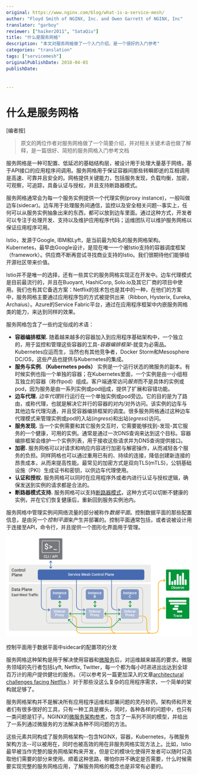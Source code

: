 ```yaml
---
original: https://www.nginx.com/blog/what-is-a-service-mesh/
author: "Floyd Smith of NGINX, Inc. and Owen Garrett of NGINX, Inc"
translator: "garboy"
reviewer: ["haiker2011", "SataQiu"]
title: "什么是服务网格"
description: "本文对服务网格做了一个入门介绍，是一个很好的入门参考"
categories: "translation"
tags: ["servicemesh"]
originalPublishDate: 2018-04-03
publishDate: 


---
```


# 什么是服务网格

[编者按]

> 原文的两位作者对服务网格做了一个简要介绍，并对相关关键术语也做了解释，是一篇很好、简短的服务网格入门参考文档

服务网格是一种可配置、低延迟的基础结构层，被设计用于处理大量基于网络，基于API接口的应用程序间调用。服务网格用于保证容器间那些转瞬即逝的互相调用是高速、可靠并且安全的。网格提供关键能力，包括服务发现，负载均衡，加密，可观察，可追踪，具备认证与授权，并且支持断路器模式。

服务网格通常会为每一个服务实例提供一个代理实例(proxy instance)，一般叫做边车(sidecar)。边车用于处理服务间通信，监控以及安全相关问题--事实上，任何可以从服务实例抽象出来的东西，都可以放到边车里面。通过这种方式，开发者可以专注于处理开发、支持以及维护应用程序代码；运维团队可以维护服务网格以保证应用程序可用。

Istio，发源于Google, IBM和Lyft，是当前最为知名的服务网格架构。Kubernetes，最早由Google设计，是现在唯一一个被Istio支持的容器调度框架（framework）。供应商不断再尝试寻找商业支持的Istio。我们很期待他们能够给开源社区带来价值。

Istio并不是唯一的选择，还有一些其它的服务网格实现正在开发中。边车代理模式是目前最流行的，并且在Buoyant, HashiCorp, Solo.io及其它厂商的项目中使用。我们也有其它备选方案：Netflix的技术包也是其中的一种，在他们的方案中，服务网格主要通过应用程序包的方式被提供出来（Ribbon, Hysterix, Eureka, Archaius）。Azure的Service Fabric平台，通过在应用程序框架中内嵌服务网格类的能力，来达到同样的效果。

服务网格包含了一些约定俗成的术语：

- **容器编排框架.** 随着越来越多的容器加入到应用程序基础架构中，一个独立的，用于监控和管理这些容器的工具-*容器编排框架*-就变为必需品。Kubernetes应运而生，当然也有其他竞争者，Docker Storm和Mesosphere DC/OS，这些产品也提供与Kubernetes的集成。
- **服务与实例.（Kubernetes pods）** 实例是一个运行状态的微服务的副本。有时候实例也指一个单独的容器；在Kubernetes里面，一个实例是由一小组相互独立的容器（称作pod）组成。客户端通常访问*服务*而不是具体的实例或pod，因为服务是由一系列实例或pod组成，提供了扩展和容错功能。
- **边车代理.** *边车代理*并行运行在一个单独实例或pod旁边。它的目的是为了路由，或称代理，也就是解决它并行的容器的对内/对外访问。该实例的边车与其他边车代理沟通，并且受容器编排框架的调度。很多服务网格通过这种边车代理模式来管理实例或pod的入站(*ingress*)和出站(*egress*)访问。
- **服务发现.** 当一个实例需要和其它服务交互时，它需要能够找到-发现-其它服务的一个健康，可用的实例。通常是通过一次DNS查询来达到这个目标。容器编排框架会维护一个实例列表，用于接收这些请求并为DNS查询提供接口。
- **加密.** 服务网格可以对请求和响应内容进行加密与解密操作，从而减轻各个服务的负担。同样网格也可以通过重用已有的、持续的连接，降低创建新连接的昂贵成本，从而来提高性能。最常见的加密方式是双向TLS(mTLS)，公钥基础设施（PKI）生成证书和密钥，以供边车代理使用。
- **认证和授权.** 服务网格可以同时在应用程序外或者内进行认证与授权逻辑，确保发送到实例的请求都是合法的。
- **断路器模式支持.** 服务网格可以支持[断路器模式](https://www.nginx.com/blog/microservices-reference-architecture-nginx-circuit-breaker-pattern)，这种方式可以切断不健康的实例，并在它们恢复健康后，重新回到服务实例池内。

服务网格中管理实例间网络流量的部分被称作*数据平面*。控制数据平面的那些配置信息，是由另一个*控制平面*来产生并部署的。控制平面通常包括，或者说被设计用于连接至API，命令行，并且提供一个图形化界面用于管理。

![img](./service-mesh-generic-topology.png)

控制平面用于数据平面中sidecar的配置项的分发

服务网格这种架构是用于解决使用容器和[微服务](https://www.nginx.com/blog/introduction-to-microservices/)后，对运维越来越高的要求。微服务领域的先行者包括Lyft, Netflix, Twitter，每一个都为每小时进进出出达到全球百万计的用户提供健壮的服务。（可以参考另一篇更加深入的文章[architectural challenges facing Netflix](https://www.nginx.com/blog/microservices-at-netflix-architectural-best-practices/).）对于那些没这么复杂的应用程序需求，一个简单的架构就足够了。

服务网格架构并不是解决所有应用程序运维和部署问题的灵丹妙药。架构师和开发者们有很多很好的工具，只有一种工具是榔头，同时，各种各样的问题中，也只有一类问题是钉子。NGINX的[微服务架构参考](https://www.nginx.com/blog/introducing-the-nginx-microservices-reference-architecture/)，包含了一系列不同的模型，并给出了一系列通过微服务的方法解决各种不同问题的方法。

这些元素共同构成了服务网格架构--包含NGINX，容器，Kubernetes，与微服务架构方法--可以被用在，同时也被高效的用在非服务网格实现方法上。比如，Istio最早被当作完整的服务网格架构来开发，但是它的模块化使得开发者可以随时只选取他们需要的部分来使用。顺着这种思路，哪怕你并不确定是否需要，什么时候需要实现完整的服务网格应用，了解服务网格的概念也是非常有必要的。
